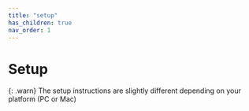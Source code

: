 ```yaml
---
title: "setup"
has_children: true
nav_order: 1
---
```


# Setup

{: .warn}
The setup instructions are slightly different depending on your platform (PC or Mac)
